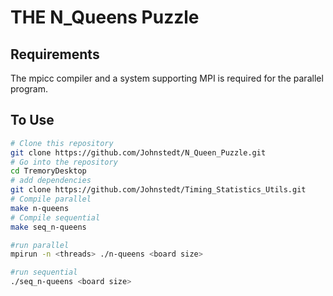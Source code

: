 # THE N_Queens Puzzle 

## Requirements

The mpicc compiler and a system supporting MPI is required for the parallel
program.

## To Use

```bash
# Clone this repository
git clone https://github.com/Johnstedt/N_Queen_Puzzle.git
# Go into the repository
cd TremoryDesktop
# add dependencies
git clone https://github.com/Johnstedt/Timing_Statistics_Utils.git
# Compile parallel
make n-queens
# Compile sequential
make seq_n-queens

#run parallel
mpirun -n <threads> ./n-queens <board size>

#run sequential
./seq_n-queens <board size>

```

